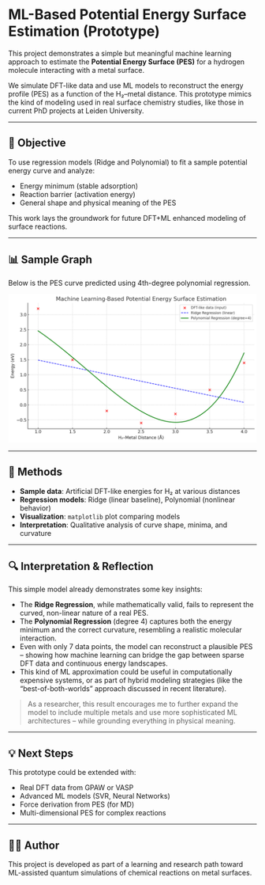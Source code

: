 # ML-Based Potential Energy Surface Estimation (Prototype)

This project demonstrates a simple but meaningful machine learning approach to estimate the **Potential Energy Surface (PES)** for a hydrogen molecule interacting with a metal surface.

We simulate DFT-like data and use ML models to reconstruct the energy profile (PES) as a function of the H₂–metal distance. This prototype mimics the kind of modeling used in real surface chemistry studies, like those in current PhD projects at Leiden University.

---

## 🔬 Objective

To use regression models (Ridge and Polynomial) to fit a sample potential energy curve and analyze:
- Energy minimum (stable adsorption)
- Reaction barrier (activation energy)
- General shape and physical meaning of the PES

This work lays the groundwork for future DFT+ML enhanced modeling of surface reactions.

---

## 📊 Sample Graph

Below is the PES curve predicted using 4th-degree polynomial regression.

![PES Graph](output.png)

---

## 🧠 Methods

- **Sample data**: Artificial DFT-like energies for H₂ at various distances
- **Regression models**: Ridge (linear baseline), Polynomial (nonlinear behavior)
- **Visualization**: `matplotlib` plot comparing models
- **Interpretation**: Qualitative analysis of curve shape, minima, and curvature

---


## 🔍 Interpretation & Reflection

This simple model already demonstrates some key insights:

- The **Ridge Regression**, while mathematically valid, fails to represent the curved, non-linear nature of a real PES.
- The **Polynomial Regression** (degree 4) captures both the energy minimum and the correct curvature, resembling a realistic molecular interaction.
- Even with only 7 data points, the model can reconstruct a plausible PES – showing how machine learning can bridge the gap between sparse DFT data and continuous energy landscapes.
- This kind of ML approximation could be useful in computationally expensive systems, or as part of hybrid modeling strategies (like the “best-of-both-worlds” approach discussed in recent literature).

> As a researcher, this result encourages me to further expand the model to include multiple metals and use more sophisticated ML architectures – while grounding everything in physical meaning.

---

## 💡 Next Steps

This prototype could be extended with:
- Real DFT data from GPAW or VASP
- Advanced ML models (SVR, Neural Networks)
- Force derivation from PES (for MD)
- Multi-dimensional PES for complex reactions

---

## 🧑‍🔬 Author

This project is developed as part of a learning and research path toward ML-assisted quantum simulations of chemical reactions on metal surfaces.

